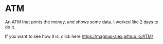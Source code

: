 # ATM
An ATM that prints the money, and shows some data. I worked like 2 days to do it.

If you want to see how it is, click here https://magnus-alex.github.io/ATM/ 
